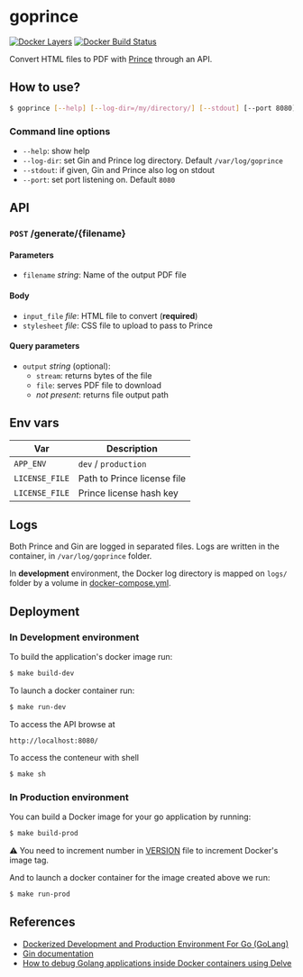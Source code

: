 # goprince

[![Docker Layers](https://images.microbadger.com/badges/image/spoon4/goprince.svg)][microbadger]
[![Docker Build Status](https://img.shields.io/docker/build/spoon4/goprince.svg)][dockerstore]

Convert HTML files to PDF with [Prince][prince] through an API.

## How to use?

```bash
$ goprince [--help] [--log-dir=/my/directory/] [--stdout] [--port 8080]
```

### Command line options

* `--help`: show help
* `--log-dir`: set Gin and Prince log directory. Default `/var/log/goprince`
* `--stdout`: if given, Gin and Prince also log on stdout
* `--port`: set port listening on. Default `8080`

## API

### `POST` /generate/{filename}

#### Parameters

* `filename` _string_: Name of the output PDF file

#### Body

* `input_file` _file_: HTML file to convert (**required**)
* `stylesheet` _file_: CSS file to upload to pass to Prince

#### Query parameters

* `output` _string_ (optional): 
    * `stream`: returns bytes of the file
    * `file`: serves PDF file to download
    * _not present_: returns file output path

## Env vars

|Var|Description|
|---|---|
|`APP_ENV`| `dev` / `production`|
|`LICENSE_FILE`|Path to Prince license file|
|`LICENSE_FILE`|Prince license hash key|

## Logs

Both Prince and Gin are logged in separated files.
Logs are written in the container, in `/var/log/goprince` folder.

In **development** environment, the Docker log directory is mapped on `logs/` folder by a volume in [docker-compose.yml](docker-compose.yml).

## Deployment

### In Development environment
 
To build the application's docker image run:
```bash
$ make build-dev
```

To launch a docker container run:
```bash
$ make run-dev
```

To access the API browse at
```text
http://localhost:8080/
```

To access the conteneur with shell
```bash
$ make sh
```

### In Production environment

You can build a Docker image for your go application by running:

```bash
$ make build-prod
```
:warning: You need to increment number in [VERSION](version) file to increment Docker's image tag.

And to launch a docker container for the image created above we run:
```bash
$ make run-prod
```


## References

* [Dockerized Development and Production Environment For Go (GoLang)][tarkan-article]
* [Gin documentation][gin-doc]
* [How to debug Golang applications inside Docker containers using Delve][go-remote-debug]

[microbadger]:      https://microbadger.com/images/spoon4/goprince
[dockerstore]:      https://store.docker.com/community/images/spoon4/goprince
[prince]:           http://www.princexml.com
[tarkan-article]:   https://www.surenderthakran.com/articles/tech/dockerized-development-and-production-environment-golang
[gin-doc]:          https://github.com/gin-gonic/gin/blob/master/README.md
[go-remote-debug]:  https://mikemadisonweb.github.io/2018/06/14/go-remote-debug/
